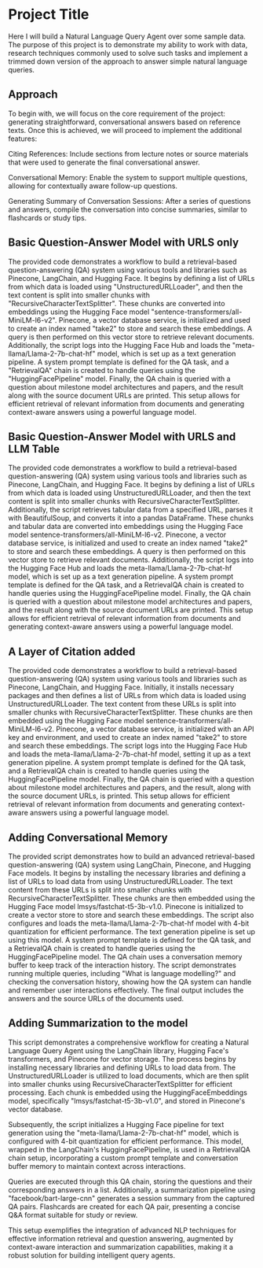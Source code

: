 
# Project Title

Here I will build a Natural Language Query Agent over some sample data. The purpose of this project is to demonstrate my ability to work with data, research techniques commonly used to solve such tasks and implement a trimmed down version of the approach to answer simple natural language queries. 



## Approach 
To begin with, we will focus on the core requirement of the project: generating straightforward, conversational answers based on reference texts. Once this is achieved, we will proceed to implement the additional features:

Citing References: Include sections from lecture notes or source materials that were used to generate the final conversational answer.

Conversational Memory: Enable the system to support multiple questions, allowing for contextually aware follow-up questions.

Generating Summary of Conversation Sessions: After a series of questions and answers, compile the conversation into concise summaries, similar to flashcards or study tips.

## Basic Question-Answer Model with URLS only 

The provided code demonstrates a workflow to build a retrieval-based question-answering (QA) system using various tools and libraries such as Pinecone, LangChain, and Hugging Face. It begins by defining a list of URLs from which data is loaded using "UnstructuredURLLoader", and then the text content is split into smaller chunks with "RecursiveCharacterTextSplitter". These chunks are converted into embeddings using the Hugging Face model "sentence-transformers/all-MiniLM-l6-v2". Pinecone, a vector database service, is initialized and used to create an index named "take2" to store and search these embeddings. A query is then performed on this vector store to retrieve relevant documents. Additionally, the script logs into the Hugging Face Hub and loads the "meta-llama/Llama-2-7b-chat-hf" model, which is set up as a text generation pipeline. A system prompt template is defined for the QA task, and a "RetrievalQA" chain is created to handle queries using the "HuggingFacePipeline" model. Finally, the QA chain is queried with a question about milestone model architectures and papers, and the result along with the source document URLs are printed. This setup allows for efficient retrieval of relevant information from documents and generating context-aware answers using a powerful language model.







## Basic Question-Answer Model with URLS and LLM Table
 
The provided code demonstrates a workflow to build a retrieval-based question-answering (QA) system using various tools and libraries such as Pinecone, LangChain, and Hugging Face. It begins by defining a list of URLs from which data is loaded using UnstructuredURLLoader, and then the text content is split into smaller chunks with RecursiveCharacterTextSplitter. Additionally, the script retrieves tabular data from a specified URL, parses it with BeautifulSoup, and converts it into a pandas DataFrame. These chunks and tabular data are converted into embeddings using the Hugging Face model sentence-transformers/all-MiniLM-l6-v2. Pinecone, a vector database service, is initialized and used to create an index named "take2" to store and search these embeddings. A query is then performed on this vector store to retrieve relevant documents. Additionally, the script logs into the Hugging Face Hub and loads the meta-llama/Llama-2-7b-chat-hf model, which is set up as a text generation pipeline. A system prompt template is defined for the QA task, and a RetrievalQA chain is created to handle queries using the HuggingFacePipeline model. Finally, the QA chain is queried with a question about milestone model architectures and papers, and the result along with the source document URLs are printed. This setup allows for efficient retrieval of relevant information from documents and generating context-aware answers using a powerful language model.


## A Layer of Citation added 
The provided code demonstrates a workflow to build a retrieval-based question-answering (QA) system using various tools and libraries such as Pinecone, LangChain, and Hugging Face. Initially, it installs necessary packages and then defines a list of URLs from which data is loaded using UnstructuredURLLoader. The text content from these URLs is split into smaller chunks with RecursiveCharacterTextSplitter. These chunks are then embedded using the Hugging Face model sentence-transformers/all-MiniLM-l6-v2. Pinecone, a vector database service, is initialized with an API key and environment, and used to create an index named "take2" to store and search these embeddings. The script logs into the Hugging Face Hub and loads the meta-llama/Llama-2-7b-chat-hf model, setting it up as a text generation pipeline. A system prompt template is defined for the QA task, and a RetrievalQA chain is created to handle queries using the HuggingFacePipeline model. Finally, the QA chain is queried with a question about milestone model architectures and papers, and the result, along with the source document URLs, is printed. This setup allows for efficient retrieval of relevant information from documents and generating context-aware answers using a powerful language model.
## Adding Conversational Memory 
The provided script demonstrates how to build an advanced retrieval-based question-answering (QA) system using LangChain, Pinecone, and Hugging Face models. It begins by installing the necessary libraries and defining a list of URLs to load data from using UnstructuredURLLoader. The text content from these URLs is split into smaller chunks with RecursiveCharacterTextSplitter. These chunks are then embedded using the Hugging Face model lmsys/fastchat-t5-3b-v1.0. Pinecone is initialized to create a vector store to store and search these embeddings. The script also configures and loads the meta-llama/Llama-2-7b-chat-hf model with 4-bit quantization for efficient performance. The text generation pipeline is set up using this model. A system prompt template is defined for the QA task, and a RetrievalQA chain is created to handle queries using the HuggingFacePipeline model. The QA chain uses a conversation memory buffer to keep track of the interaction history. The script demonstrates running multiple queries, including "What is language modelling?" and checking the conversation history, showing how the QA system can handle and remember user interactions effectively. The final output includes the answers and the source URLs of the documents used.
## Adding Summarization to the model
This script demonstrates a comprehensive workflow for creating a Natural Language Query Agent using the LangChain library, Hugging Face's transformers, and Pinecone for vector storage. The process begins by installing necessary libraries and defining URLs to load data from. The UnstructuredURLLoader is utilized to load documents, which are then split into smaller chunks using RecursiveCharacterTextSplitter for efficient processing. Each chunk is embedded using the HuggingFaceEmbeddings model, specifically "lmsys/fastchat-t5-3b-v1.0", and stored in Pinecone's vector database.

Subsequently, the script initializes a Hugging Face pipeline for text generation using the "meta-llama/Llama-2-7b-chat-hf" model, which is configured with 4-bit quantization for efficient performance. This model, wrapped in the LangChain's HuggingFacePipeline, is used in a RetrievalQA chain setup, incorporating a custom prompt template and conversation buffer memory to maintain context across interactions.

Queries are executed through this QA chain, storing the questions and their corresponding answers in a list. Additionally, a summarization pipeline using "facebook/bart-large-cnn" generates a session summary from the captured QA pairs. Flashcards are created for each QA pair, presenting a concise Q&A format suitable for study or review.

This setup exemplifies the integration of advanced NLP techniques for effective information retrieval and question answering, augmented by context-aware interaction and summarization capabilities, making it a robust solution for building intelligent query agents.






